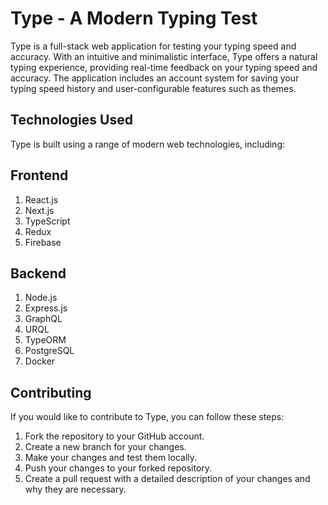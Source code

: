 # Type - A Modern Typing Test

Type is a full-stack web application for testing your typing speed and accuracy. With an intuitive and minimalistic interface, Type offers a natural typing experience, providing real-time feedback on your typing speed and accuracy. The application includes an account system for saving your typing speed history and user-configurable features such as themes.

## Technologies Used
Type is built using a range of modern web technologies, including:

## Frontend

1) React.js
2) Next.js
3) TypeScript
4) Redux
5) Firebase
  
## Backend

1) Node.js
2) Express.js
3) GraphQL
4) URQL
5) TypeORM
6) PostgreSQL
7) Docker
  
## Contributing

If you would like to contribute to Type, you can follow these steps:

1) Fork the repository to your GitHub account.
2) Create a new branch for your changes.
3) Make your changes and test them locally.
4) Push your changes to your forked repository.
5) Create a pull request with a detailed description of your changes and why they are necessary.
